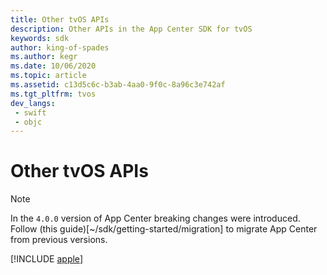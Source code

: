 ```yaml
---
title: Other tvOS APIs
description: Other APIs in the App Center SDK for tvOS
keywords: sdk
author: king-of-spades
ms.author: kegr
ms.date: 10/06/2020
ms.topic: article
ms.assetid: c13d5c6c-b3ab-4aa0-9f0c-8a96c3e742af
ms.tgt_pltfrm: tvos
dev_langs:  
 - swift
 - objc
---
```


# Other tvOS APIs

> [!NOTE]
> In the `4.0.0` version of App Center breaking changes were introduced. Follow (this guide)[~/sdk/getting-started/migration] to migrate App Center from previous versions.

[!INCLUDE [apple](includes/apple.md)]
